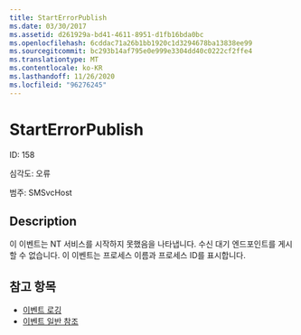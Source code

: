 ```yaml
---
title: StartErrorPublish
ms.date: 03/30/2017
ms.assetid: d261929a-bd41-4611-8951-d1fb16bda0bc
ms.openlocfilehash: 6cddac71a26b1bb1920c1d3294678ba13838ee99
ms.sourcegitcommit: bc293b14af795e0e999e3304dd40c0222cf2ffe4
ms.translationtype: MT
ms.contentlocale: ko-KR
ms.lasthandoff: 11/26/2020
ms.locfileid: "96276245"
---
```

# <a name="starterrorpublish"></a>StartErrorPublish

ID: 158  
  
 심각도: 오류  
  
 범주: SMSvcHost  
  
## <a name="description"></a>Description  

 이 이벤트는 NT 서비스를 시작하지 못했음을 나타냅니다. 수신 대기 엔드포인트를 게시할 수 없습니다. 이 이벤트는 프로세스 이름과 프로세스 ID를 표시합니다.  
  
## <a name="see-also"></a>참고 항목

- [이벤트 로깅](index.md)
- [이벤트 일반 참조](events-general-reference.md)
